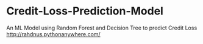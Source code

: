 # Credit-Loss-Prediction-Model

An ML Model using Random Forest and Decision Tree to predict Credit Loss
http://rahdnus.pythonanywhere.com/
